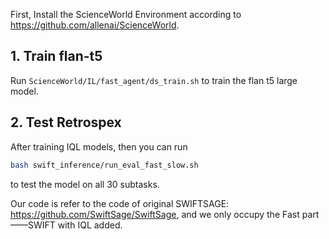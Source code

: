 First, Install the ScienceWorld Environment according to https://github.com/allenai/ScienceWorld.

## 1. Train flan-t5

Run ```ScienceWorld/IL/fast_agent/ds_train.sh``` to train the flan t5 large model.

## 2. Test Retrospex

After training IQL models, then you can run 
```bash
bash swift_inference/run_eval_fast_slow.sh
```
to test the model on all 30 subtasks.

Our code is refer to the code of original SWIFTSAGE: https://github.com/SwiftSage/SwiftSage, and we only occupy the Fast part——SWIFT with IQL added.